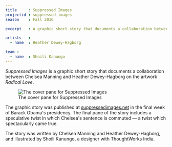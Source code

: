 ```yaml
---
title     : Suppressed Images
projectid : suppressed-images
season    : Fall 2016

excerpt   : A graphic short story that documents a collaboration between Chelsea Manning and Heather Dewey-Hagborg on the artwork Radical Love.

artists   :
  - name  : Heather Dewey-Hagborg

team :
  - name  : Shoili Kanungo
---
```


*Suppressed Images* is a graphic short story that documents a collaboration between Chelsea Manning and Heather Dewey-Hagborg on the artwork *Radical Love*.

<figure>
	<img src="/images/projects/suppressed-images/suppressed-images.jpg" alt="The cover pane for Suppressed Images" />
	<figcaption>The cover pane for Suppressed Images</figcaption>
</figure>

The graphic story was published at [suppressedimages.net](https://suppressedimages.net) in the final week of Barack Obama's presidency. The final pane of the story includes a speculative twist in which Chelsea's sentence is commuted &mdash; a twist which spectacularly came true.

The story was written by Chelsea Manning and Heather Dewey-Hagborg, and illustrated by Shoili Kanungo, a designer with ThoughtWorks India. 